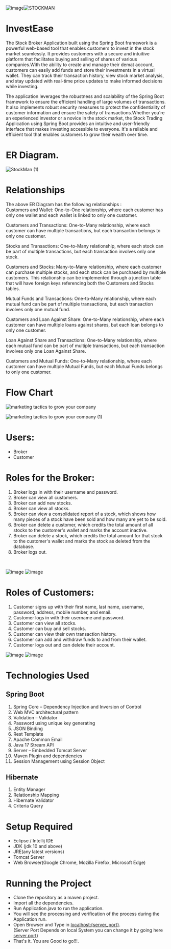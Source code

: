 ![image](https://github.com/user-attachments/assets/b2797e84-fdc4-4c76-a1f0-c7cc10f92743)![STOCKMAN](https://user-images.githubusercontent.com/112793753/236413005-44badfe6-f862-4ea8-a2d1-87b9f230a380.jpg)
# InvestEase

The Stock Broker Application built using the Spring Boot framework is a powerful web-based tool that enables customers to invest in the stock market seamlessly. It provides customers with a secure and intuitive platform that facilitates buying and selling of shares of various companies.With the ability to create and manage their demat account, customers can easily add funds and store their investments in a virtual wallet. They can track their transaction history, view stock market analysis, and stay updated with real-time price updates to make informed decisions while investing.

The application leverages the robustness and scalability of the Spring Boot framework to ensure the efficient handling of large volumes of transactions. It also implements robust security measures to protect the confidentiality of customer information and ensure the safety of transactions.Whether you're an experienced investor or a novice in the stock market, the Stock Trading Application using Spring Boot provides an intuitive and user-friendly interface that makes investing accessible to everyone. It's a reliable and efficient tool that enables customers to grow their wealth over time.

# ER Diagram.

![StockMan (1)](https://user-images.githubusercontent.com/112793753/236673794-e0a3425a-8437-46aa-8edb-5b0e9107d69c.png)
# Relationships
The above ER Diagram has the following relationships : <br/>
Customers and Wallet: One-to-One relationship, where each customer has only one wallet and each wallet is linked to only one customer.

Customers and Transactions: One-to-Many relationship, where each customer can have multiple transactions, but each transaction belongs to only one customer.

Stocks and Transactions: One-to-Many relationship, where each stock can be part of multiple transactions, but each transaction involves only one stock.

Customers and Stocks: Many-to-Many relationship, where each customer can purchase multiple stocks, and each stock can be purchased by multiple customers. This relationship can be implemented through a junction table that will have foreign keys referencing both the Customers and Stocks tables.

Mutual Funds and Transactions: One-to-Many relationship, where each mutual fund can be part of multiple transactions, but each transaction involves only one mutual fund.

Customers and Loan Against Share: One-to-Many relationship, where each customer can have multiple loans against shares, but each loan belongs to only one customer.

Loan Against Share and Transactions: One-to-Many relationship, where each mutual fund can be part of multiple transactions, but each transaction involves only one Loan Against Share.

Customers and Mutual Funds: One-to-Many relationship, where each customer can have multiple Mutual Funds, but each Mutual Funds belongs to only one customer.

# Flow Chart

![marketing tactics to grow your company](https://user-images.githubusercontent.com/112793753/236677792-86dc5d0a-c91e-4f74-8c38-8879040b175b.png)

![marketing tactics to grow your company (1)](https://user-images.githubusercontent.com/112793753/236677813-1569ac4c-3bfc-430e-b973-d08fb80a9641.png)

# Users:

- Broker
- Customer

# Roles for the Broker:

1. Broker logs in with their username and password.
2. Broker can view all customers.
3. Broker can add new stocks.
4. Broker can view all stocks.
5. Broker can view a consolidated report of a stock, which shows how many pieces of a stock have been sold and how many are yet to be sold.
6. Broker can delete a customer, which credits the total amount of all stocks to the customer's wallet and marks the account inactive.
7. Broker can delete a stock, which credits the total amount for that stock to the customer's wallet and marks the stock as deleted from the database.
8. Broker logs out.

<br/>

![image](https://user-images.githubusercontent.com/112793753/236678054-523b0d4a-66b6-45d0-907a-b6098534ef19.png)
![image](https://user-images.githubusercontent.com/112793753/236678087-0f8714a3-f353-47b7-b921-02f64f9b0974.png)

# Roles of Customers:

1. Customer signs up with their first name, last name, username, password, address, mobile number, and email.
2. Customer logs in with their username and password.
3. Customer can view all stocks.
4. Customer can buy and sell stocks.
5. Customer can view their own transaction history.
6. Customer can add and withdraw funds to and from their wallet.
7. Customer logs out and can delete their account.

![image](https://user-images.githubusercontent.com/112793753/236678247-01bdf2e1-7c02-479c-8ddf-b237f805b51b.png)
![image](https://user-images.githubusercontent.com/112793753/236678279-db5886a3-2008-41dd-a6e2-314ae01fb4e0.png)


# Technologies Used
## Spring Boot
1. Spring Core – Dependency Injection and Inversion of Control
2. Web MVC architectural pattern
3. Validation – Validator
4. Password using unique key generating
5. JSON Binding
8. Rest Template
9. Apache Common Email
10. Java 17 Stream API
11. Server – Embedded Tomcat Server
12. Maven Plugin and dependencies
13. Session Management using Session Object

## Hibernate
1. Entity Manager
2. Relationship Mapping
3. Hibernate Validator
4. Criteria Query

# Setup Required
- Eclipse / Intellij IDE
- JDK (jdk 10 and above)
- JRE(any latest versions)
- Tomcat Server
- Web Browser(Google Chrome, Mozilla Firefox, Microsoft Edge)

# Running the Project
- Clone the repository as a maven project.
- Import all the dependencies.
- Run Application.java to run the application.
- You will see the processing and verification of the process during the Application run.
- Open Browser and Type in [localhost:{server_port}](https://locallhost.com/). <br/>(Server Port Depends on local System you can change it by going here [server.port](https://github.com/modhtanmay/Stock-Trading-Management/blob/master/Share-Data/src/main/resources/application.properties))
- That's it. You are Good to go!!!.



